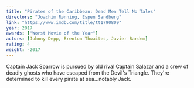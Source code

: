 ```yaml
---
title: "Pirates of the Caribbean: Dead Men Tell No Tales"
directors: "Joachim Rønning, Espen Sandberg"
link: "https://www.imdb.com/title/tt1790809"
year: 2017
awards: ["Worst Movie of the Year"]
actors: [Johnny Depp, Brenton Thwaites, Javier Bardem]
rating: 4
weight: -2017
---
```

Captain Jack Sparrow is pursued by old rival Captain Salazar and a crew of deadly ghosts who have escaped from the Devil's Triangle. They're determined to kill every pirate at sea...notably Jack. 